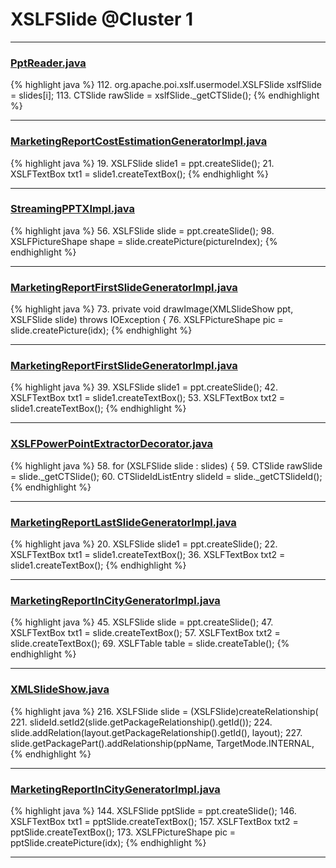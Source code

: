 # XSLFSlide @Cluster 1

***

### [PptReader.java](https://searchcode.com/codesearch/view/14046023/)
{% highlight java %}
112. org.apache.poi.xslf.usermodel.XSLFSlide xslfSlide = slides[i];
113. CTSlide rawSlide = xslfSlide._getCTSlide();
{% endhighlight %}

***

### [MarketingReportCostEstimationGeneratorImpl.java](https://searchcode.com/codesearch/view/92131918/)
{% highlight java %}
19. XSLFSlide slide1 = ppt.createSlide();
21. XSLFTextBox txt1 = slide1.createTextBox();
{% endhighlight %}

***

### [StreamingPPTXImpl.java](https://searchcode.com/codesearch/view/76071743/)
{% highlight java %}
56. XSLFSlide slide = ppt.createSlide();
98. XSLFPictureShape shape = slide.createPicture(pictureIndex);
{% endhighlight %}

***

### [MarketingReportFirstSlideGeneratorImpl.java](https://searchcode.com/codesearch/view/92131912/)
{% highlight java %}
73. private void drawImage(XMLSlideShow ppt, XSLFSlide slide) throws IOException {
76.     XSLFPictureShape pic = slide.createPicture(idx);
{% endhighlight %}

***

### [MarketingReportFirstSlideGeneratorImpl.java](https://searchcode.com/codesearch/view/92131912/)
{% highlight java %}
39. XSLFSlide slide1 = ppt.createSlide();
42. XSLFTextBox txt1 = slide1.createTextBox();
53. XSLFTextBox txt2 = slide1.createTextBox();
{% endhighlight %}

***

### [XSLFPowerPointExtractorDecorator.java](https://searchcode.com/codesearch/view/111785576/)
{% highlight java %}
58. for (XSLFSlide slide : slides) {
59.     CTSlide rawSlide = slide._getCTSlide();
60.     CTSlideIdListEntry slideId = slide._getCTSlideId();
{% endhighlight %}

***

### [MarketingReportLastSlideGeneratorImpl.java](https://searchcode.com/codesearch/view/92131911/)
{% highlight java %}
20. XSLFSlide slide1 = ppt.createSlide();
22. XSLFTextBox txt1 = slide1.createTextBox();
36. XSLFTextBox txt2 = slide1.createTextBox();
{% endhighlight %}

***

### [MarketingReportInCityGeneratorImpl.java](https://searchcode.com/codesearch/view/92131916/)
{% highlight java %}
45. XSLFSlide slide = ppt.createSlide();
47. XSLFTextBox txt1 = slide.createTextBox();
57. XSLFTextBox txt2 = slide.createTextBox();
69. XSLFTable table = slide.createTable();
{% endhighlight %}

***

### [XMLSlideShow.java](https://searchcode.com/codesearch/view/97406883/)
{% highlight java %}
216. XSLFSlide slide = (XSLFSlide)createRelationship(
221. slideId.setId2(slide.getPackageRelationship().getId());
224. slide.addRelation(layout.getPackageRelationship().getId(), layout);
227. slide.getPackagePart().addRelationship(ppName, TargetMode.INTERNAL,
{% endhighlight %}

***

### [MarketingReportInCityGeneratorImpl.java](https://searchcode.com/codesearch/view/92131916/)
{% highlight java %}
144. XSLFSlide pptSlide = ppt.createSlide();
146. XSLFTextBox txt1 = pptSlide.createTextBox();
157. XSLFTextBox txt2 = pptSlide.createTextBox();
173.     XSLFPictureShape pic = pptSlide.createPicture(idx);
{% endhighlight %}

***

